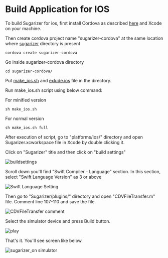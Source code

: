 # Build Application for IOS

To build Sugarizer for ios, first install Cordova as described [here](https://cordova.apache.org/#getstarted) and Xcode on your machine.

Then create cordova project name "sugarizer-cordova" at the same location where [sugarizer](https://github.com//llaske/sugarizer) directory is present

    cordova create sugarizer-cordova

Go inside sugarizer-cordova directory

    cd sugarizer-cordova/

Put [make_ios.sh](https://github.com/sarthak-g/sugarizer-ios-build/blob/main/make_ios.sh) and [exlude.ios](https://github.com/sarthak-g/sugarizer-ios-build/blob/main/exclude.ios) file in the directory.

Run make_ios.sh script using below command:

For minified version
      
    sh make_ios.sh
For normal version

    sh make_ios.sh full
    
After execution of script, go to "platforms/ios/" directory and open Sugarizer.xcworkspace file in Xcode by double clicking it.

Click on "Sugarizer" title and then click on "build settings"

![buildsettings](https://user-images.githubusercontent.com/42293606/121804462-26855400-cc64-11eb-9727-baabe627e19e.JPG)

Scroll down you'll find "Swift Compiler - Language" section. In this section, select "Swift Language Version" as 3 or above

![Swift Language Setting](https://user-images.githubusercontent.com/42293606/121804549-8976eb00-cc64-11eb-9f33-fe107a7a3ecd.JPG)

Then go to "Sugarizer/plugins/" directory and open "CDVFileTransfer.m" file. Comment line 107-110 and save the file.

![CDVFileTransfer comment](https://user-images.githubusercontent.com/42293606/121804587-bc20e380-cc64-11eb-9843-ffc6e2a9624e.JPG)
    
Select the simulator device and press Build button.

![play](https://user-images.githubusercontent.com/42293606/121804642-0904ba00-cc65-11eb-8df8-d79798e0fba8.JPG)

That's it. You'll see screen like below.

![sugarizer_on simulator](https://user-images.githubusercontent.com/42293606/121804668-33567780-cc65-11eb-8fee-e44a4fc87338.JPG)
